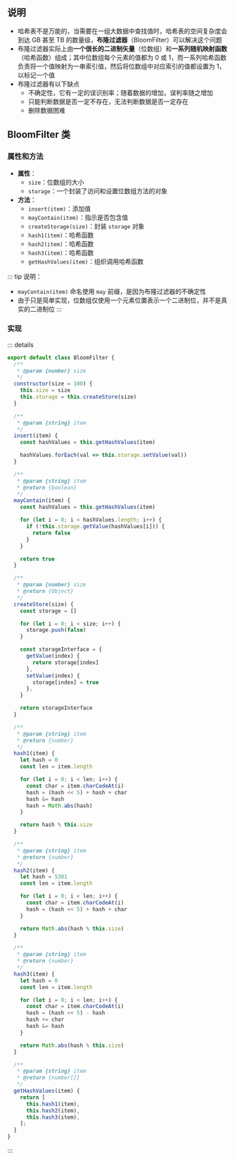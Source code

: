 ## 说明

+ 哈希表不是万能的，当需要在一组大数据中查找值时，哈希表的空间复杂度会到达 GB 甚至 TB 的数量级，**布隆过滤器**（BloomFilter）可以解决这个问题
+ 布隆过滤器实际上由**一个很长的二进制矢量**（位数组）和**一系列随机映射函数**（哈希函数）组成；其中位数组每个元素的值都为 0 或 1，而一系列哈希函数负责将一个值映射为一串索引值，然后将位数组中对应索引的值都设置为 1，以标记一个值
+ 布隆过滤器有以下缺点
  + 不确定性，它有一定的误识别率；随着数据的增加，误判率随之增加
  + 只能判断数据是否一定不存在，无法判断数据是否一定存在
  + 删除数据困难


## BloomFilter 类


### 属性和方法

+ **属性**：
  + `size`：位数组的大小
  + `storage`：一个封装了访问和设置位数组方法的对象
+ **方法**：
  + `insert(item)`：添加值
  + `mayContain(item)`：指示是否包含值
  + `createStorage(size)`：封装 `storage` 对象
  + `hash1(item)`：哈希函数
  + `hash2(item)`：哈希函数
  + `hash3(item)`：哈希函数
  + `getHashValues(item)`：组织调用哈希函数

::: tip 说明：
+ `mayContain(item)` 命名使用 `may` 前缀，是因为布隆过滤器的不确定性
+ 由于只是简单实现，位数组仅使用一个元素位置表示一个二进制位，并不是真实的二进制位
:::

### 实现

::: details
```js
export default class BloomFilter {
  /**
   * @param {number} size
   */
  constructor(size = 100) {
    this.size = size
    this.storage = this.createStore(size)
  }

  /**
   * @param {string} item
   */
  insert(item) {
    const hashValues = this.getHashValues(item)

    hashValues.forEach(val => this.storage.setValue(val))
  }

  /**
   * @param {string} item
   * @return {boolean}
   */
  mayContain(item) {
    const hashValues = this.getHashValues(item)

    for (let i = 0; i < hashValues.length; i++) {
      if (!this.storage.getValue(hashValues[i])) {
        return false
      }
    }

    return true
  }

  /**
   * @param {number} size
   * @return {Object}
   */
  createStore(size) {
    const storage = []

    for (let i = 0; i < size; i++) {
      storage.push(false)
    }

    const storageInterface = {
      getValue(index) {
        return storage[index]
      },
      setValue(index) {
        storage[index] = true
      },
    }

    return storageInterface
  }

  /**
   * @param {string} item
   * @return {number}
   */
  hash1(item) {
    let hash = 0
    const len = item.length

    for (let i = 0; i < len; i++) {
      const char = item.charCodeAt(i)
      hash = (hash << 5) + hash + char
      hash &= hash
      hash = Math.abs(hash)
    }

    return hash % this.size
  }

  /**
   * @param {string} item
   * @return {number}
   */
  hash2(item) {
    let hash = 5381
    const len = item.length

    for (let i = 0; i < len; i++) {
      const char = item.charCodeAt(i)
      hash = (hash << 5) + hash + char
    }

    return Math.abs(hash % this.size)
  }

  /**
   * @param {string} item
   * @return {number}
   */
  hash3(item) {
    let hash = 0
    const len = item.length

    for (let i = 0; i < len; i++) {
      const char = item.charCodeAt(i)
      hash = (hash << 5) - hash
      hash += char
      hash &= hash
    }

    return Math.abs(hash % this.size)
  }

  /**
   * @param {string} item
   * @return {number[]}
   */
  getHashValues(item) {
    return [
      this.hash1(item),
      this.hash2(item),
      this.hash3(item),
    ];
  }
}
```
:::
